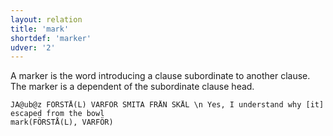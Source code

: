 ```yaml
---
layout: relation
title: 'mark'
shortdef: 'marker'
udver: '2'
---
```


A marker is the word introducing a clause subordinate to another clause. The marker is a dependent of the subordinate clause head. 

~~~ sdparse
JA@ub@z FÖRSTÅ(L) VARFÖR SMITA FRÅN SKÅL \n Yes, I understand why [it] escaped from the bowl
mark(FÖRSTÅ(L), VARFÖR)
~~~
